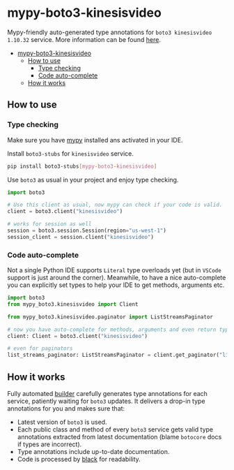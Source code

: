# mypy-boto3-kinesisvideo

Mypy-friendly auto-generated type annotations for `boto3 kinesisvideo 1.10.32` service.
More information can be found [here](https://github.com/vemel/mypy_boto3).

- [mypy-boto3-kinesisvideo](#mypy-boto3-kinesisvideo)
  - [How to use](#how-to-use)
    - [Type checking](#type-checking)
    - [Code auto-complete](#code-auto-complete)
  - [How it works](#how-it-works)

## How to use

### Type checking

Make sure you have [mypy](https://github.com/python/mypy) installed ans activated in your IDE.

Install `boto3-stubs` for `kinesisvideo` service.

```bash
pip install boto3-stubs[mypy-boto3-kinesisvideo]
```

Use `boto3` as usual in your project and enjoy type checking.

```python
import boto3

# Use this client as usual, now mypy can check if your code is valid.
client = boto3.client("kinesisvideo")

# works for session as well
session = boto3.session.Session(region="us-west-1")
session_client = session.client("kinesisvideo")

```

### Code auto-complete

Not a single Python IDE supports `Literal` type overloads yet (but in `VSCode` support is just around the corner).
Meanwhile, to have a nice auto-complete you can explicitly set types to help your IDE to get methods, arguments etc.

```python
import boto3
from mypy_boto3.kinesisvideo import Client

from mypy_boto3.kinesisvideo.paginator import ListStreamsPaginator

# now you have auto-complete for methods, arguments and even return types
client: Client = boto3.client("kinesisvideo")

# even for paginators
list_streams_paginator: ListStreamsPaginator = client.get_paginator("list_streams")
```

## How it works

Fully automated [builder](https://github.com/vemel/mypy_boto3) carefully generates
type annotations for each service, patiently waiting for `boto3` updates. It delivers
a drop-in type annotations for you and makes sure that:

- Latest version of `boto3` is used.
- Each public class and method of every `boto3` service gets valid type annotations
  extracted from latest documentation (blame `botocore` docs if types are incorrect).
- Type annotations include up-to-date documentation.
- Code is processed by [black](https://github.com/psf/black) for readability.